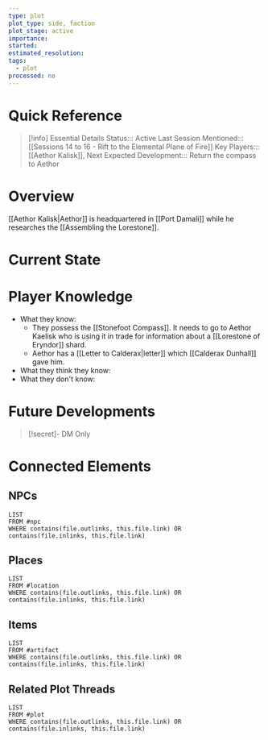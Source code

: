 ```yaml
---
type: plot
plot_type: side, faction
plot_stage: active
importance: 
started: 
estimated_resolution: 
tags:
  - plot
processed: no
---
```

# Quick Reference
> [!info] Essential Details
> Status::: Active
> Last Session Mentioned::: [[Sessions 14 to 16 - Rift to the Elemental Plane of Fire]]
> Key Players::: [[Aethor Kalisk]], 
> Next Expected Development::: Return the compass to Aethor

# Overview
[[Aethor Kalisk|Aethor]] is headquartered in [[Port Damali]] while he researches the [[Assembling the Lorestone]].

# Current State

# Player Knowledge
- What they know:
	- They possess the [[Stonefoot Compass]]. It needs to go to Aethor Kaelisk who is using it in trade for information about a [[Lorestone of Eryndor]] shard.
	- Aethor has a [[Letter to Calderax|letter]] which [[Calderax Dunhall]] gave him.
- What they think they know: 
- What they don't know:

# Future Developments
> [!secret]- DM Only
> 

# Connected Elements
## NPCs
```dataview
LIST
FROM #npc
WHERE contains(file.outlinks, this.file.link) OR contains(file.inlinks, this.file.link)
```
## Places
```dataview
LIST
FROM #location
WHERE contains(file.outlinks, this.file.link) OR contains(file.inlinks, this.file.link)
```
## Items
```dataview
LIST
FROM #artifact 
WHERE contains(file.outlinks, this.file.link) OR contains(file.inlinks, this.file.link)
```
## Related Plot Threads
```dataview
LIST
FROM #plot 
WHERE contains(file.outlinks, this.file.link) OR contains(file.inlinks, this.file.link)
```

